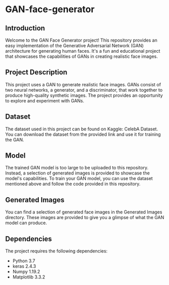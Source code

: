 # GAN-face-generator

## Introduction
Welcome to the GAN Face Generator project! This repository provides an easy implementation of the Generative Adversarial Network (GAN) architecture for generating human faces. It's a fun and educational project that showcases the capabilities of GANs in creating realistic face images.

## Project Description
This project uses a GAN to generate realistic face images. GANs consist of two neural networks, a generator, and a discriminator, that work together to produce high-quality synthetic images. The project provides an opportunity to explore and experiment with GANs.

## Dataset
The dataset used in this project can be found on Kaggle: CelebA Dataset. You can download the dataset from the provided link and use it for training the GAN.

## Model
The trained GAN model is too large to be uploaded to this repository. Instead, a selection of generated images is provided to showcase the model's capabilities. To train your GAN model, you can use the dataset mentioned above and follow the code provided in this repository.

## Generated Images
You can find a selection of generated face images in the Generated Images directory. These images are provided to give you a glimpse of what the GAN model can produce.

## Dependencies
The project requires the following dependencies:
- Python 3.7
- keras 2.4.3
- Numpy 1.19.2
- Matplotlib 3.3.2
